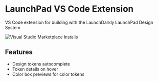 # LaunchPad VS Code Extension

VS Code extension for building with the LaunchDarkly LaunchPad Design System.

![Visual Studio Marketplace Installs](https://img.shields.io/visual-studio-marketplace/i/LaunchDarklyOfficial.launchpad-design-system)

## Features

- Design tokens autocomplete
- Token details on hover
- Color box previews for color tokens
